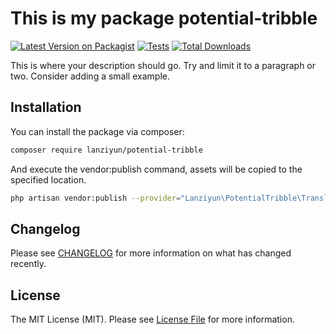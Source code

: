 # This is my package potential-tribble

[![Latest Version on Packagist](https://img.shields.io/packagist/v/lanziyun/potential-tribble.svg?style=flat-square)](https://packagist.org/packages/lanziyun/potential-tribble)
[![Tests](https://img.shields.io/github/actions/workflow/status/lanziyun/potential-tribble/run-tests.yml?branch=main&label=tests&style=flat-square)](https://github.com/lanziyun/potential-tribble/actions/workflows/run-tests.yml)
[![Total Downloads](https://img.shields.io/packagist/dt/lanziyun/potential-tribble.svg?style=flat-square)](https://packagist.org/packages/lanziyun/potential-tribble)

This is where your description should go. Try and limit it to a paragraph or two. Consider adding a small example.

## Installation

You can install the package via composer:

```bash
composer require lanziyun/potential-tribble
```

And execute the vendor:publish command, assets will be copied to the specified location.
```bash
php artisan vendor:publish --provider="Lanziyun\PotentialTribble\TranslateServiceProvider"
```

## Changelog

Please see [CHANGELOG](CHANGELOG.md) for more information on what has changed recently.


## License

The MIT License (MIT). Please see [License File](LICENSE.md) for more information.
